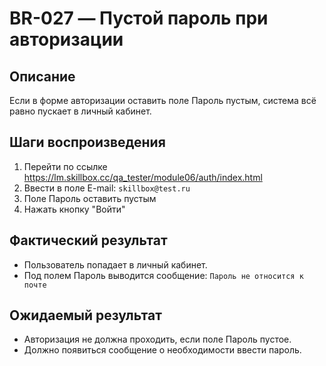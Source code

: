 # BR-027 — Пустой пароль при авторизации

## Описание
Если в форме авторизации оставить поле Пароль пустым, система всё равно пускает в личный кабинет.

## Шаги воспроизведения
1. Перейти по ссылке https://lm.skillbox.cc/qa_tester/module06/auth/index.html
2. Ввести в поле E-mail: `skillbox@test.ru`
3. Поле Пароль оставить пустым
4. Нажать кнопку "Войти"

## Фактический результат
- Пользователь попадает в личный кабинет.
- Под полем Пароль выводится сообщение: `Пароль не относится к почте`

## Ожидаемый результат
- Авторизация не должна проходить, если поле Пароль пустое.
- Должно появиться сообщение о необходимости ввести пароль.

